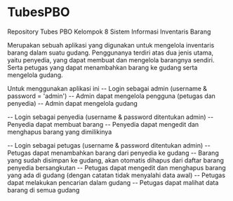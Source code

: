 # TubesPBO
Repository Tubes PBO Kelompok 8
Sistem Informasi Inventaris Barang

Merupakan sebuah aplikasi yang digunakan untuk mengelola inventaris barang dalam suatu gudang. Penggunanya terdiri atas dua jenis utama, yaitu penyedia, yang dapat membuat dan mengelola barangnya sendiri. Serta petugas yang dapat menambahkan barang ke gudang serta mengelola gudang.

Untuk menggunakan aplikasi ini
-- Login sebagai admin (username & password = 'admin')
-- Admin dapat mengelola pengguna (petugas dan penyedia)
-- Admin dapat mengelola gudang

-- Login sebagai penyedia (username & password ditentukan admin)
-- Penyedia dapat membuat barang
-- Penyedia dapat mengedit dan menghapus barang yang dimilikinya

-- Login sebagai petugas (username & password ditentukan admin)
-- Petugas dapat menambahkan barang dari penyedia ke gudang
-- Barang yang sudah disimpan ke gudang, akan otomatis dihapus dari daftar barang penyedia bersangkutan
-- Petugas dapat mengedit dan menghapus barang yang ada di gudang (dengan catatan tidak menyalahi data awal)
-- Petugas dapat melakukan pencarian dalam gudang
-- Petugas dapat malihat data barang di semua gudang
